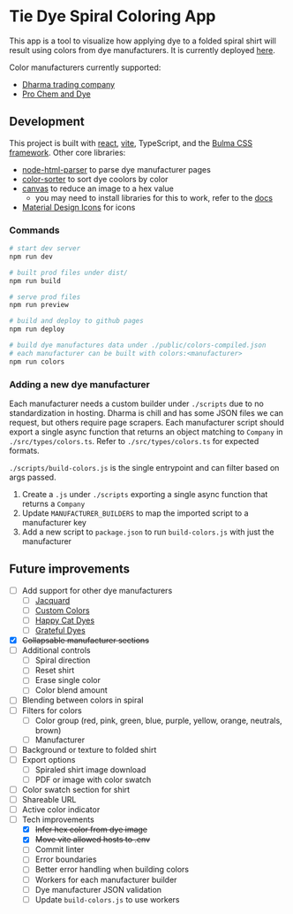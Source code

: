 # Tie Dye Spiral Coloring App

This app is a tool to visualize how applying dye to a folded spiral shirt will result using colors from dye manufacturers. It is currently deployed [here](https://schwalbs.github.io/spiral-coloring/).

Color manufacturers currently supported:

- [Dharma trading company](https://www.dharmatrading.com/dyes/dharma-fiber-reactive-procion-dyes.html)
- [Pro Chem and Dye](https://prochemicalanddye.com/pro-mx-fiber-reactive-dyes/)

## Development

This project is built with [react](https://react.dev/), [vite](https://vite.dev/), TypeScript, and the [Bulma CSS framework](https://bulma.io/).
Other core libraries:

- [node-html-parser](https://www.npmjs.com/package/node-html-parser) to parse dye manufacturer pages
- [color-sorter](https://www.npmjs.com/package/color-sorter) to sort dye coolors by color
- [canvas](https://www.npmjs.com/package/canvas) to reduce an image to a hex value
  - you may need to install libraries for this to work, refer to the [docs](https://github.com/Automattic/node-canvas?tab=readme-ov-file#compiling)
- [Material Design Icons](https://pictogrammers.com/library/mdi/) for icons

### Commands

```bash
# start dev server
npm run dev

# built prod files under dist/
npm run build

# serve prod files
npm run preview

# build and deploy to github pages
npm run deploy

# build dye manufactures data under ./public/colors-compiled.json
# each manufacturer can be built with colors:<manufacturer>
npm run colors
```

### Adding a new dye manufacturer

Each manufacturer needs a custom builder under `./scripts` due to no standardization in hosting.
Dharma is chill and has some JSON files we can request, but others require page scrapers.
Each manufacturer script should export a single async function that returns an object matching to `Company` in `./src/types/colors.ts`.
Refer to `./src/types/colors.ts` for expected formats.

`./scripts/build-colors.js` is the single entrypoint and can filter based on args passed.

1. Create a `.js` under `./scripts` exporting a single async function that returns a `Company`
2. Update `MANUFACTURER_BUILDERS` to map the imported script to a manufacturer key
3. Add a new script to `package.json` to run `build-colors.js` with just the manufacturer

## Future improvements

- [ ] Add support for other dye manufacturers
  - [ ] [Jacquard](https://www.jacquardproducts.com/procion-mx)
  - [ ] [Custom Colors](https://customcoloursinc.storenvy.com/)
  - [ ] [Happy Cat Dyes](https://www.happycattiedye.com/shop/category/dyes)
  - [ ] [Grateful Dyes](https://www.grateful-dyes.com/fabric-dyes/)
- [x] ~~Collapsable manufacturer sections~~
- [ ] Additional controls
  - [ ] Spiral direction
  - [ ] Reset shirt
  - [ ] Erase single color
  - [ ] Color blend amount
- [ ] Blending between colors in spiral
- [ ] Filters for colors
  - [ ] Color group (red, pink, green, blue, purple, yellow, orange, neutrals, brown)
  - [ ] Manufacturer
- [ ] Background or texture to folded shirt
- [ ] Export options
  - [ ] Spiraled shirt image download
  - [ ] PDF or image with color swatch
- [ ] Color swatch section for shirt
- [ ] Shareable URL
- [ ] Active color indicator
- [ ] Tech improvements
  - [x] ~~Infer hex color from dye image~~
  - [x] ~~Move vite allowed hosts to .env~~
  - [ ] Commit linter
  - [ ] Error boundaries
  - [ ] Better error handling when building colors
  - [ ] Workers for each manufacturer builder
  - [ ] Dye manufacturer JSON validation
  - [ ] Update `build-colors.js` to use workers
